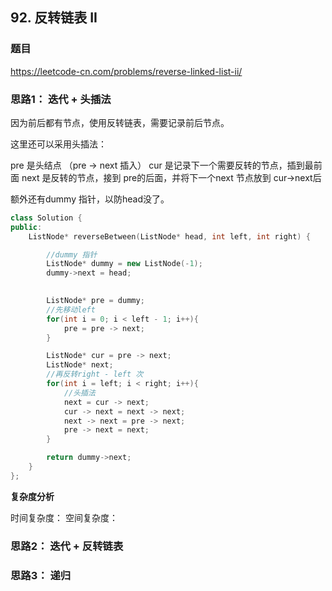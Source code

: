 ## 92. 反转链表 II

### 题目

https://leetcode-cn.com/problems/reverse-linked-list-ii/

### 思路1： 迭代 + 头插法

因为前后都有节点，使用反转链表，需要记录前后节点。

这里还可以采用头插法：

pre 是头结点 （pre -> next 插入）
cur 是记录下一个需要反转的节点，插到最前面
next 是反转的节点，接到 pre的后面，并将下一个next 节点放到 cur->next后

额外还有dummy 指针，以防head没了。

```C++
class Solution {
public:
    ListNode* reverseBetween(ListNode* head, int left, int right) {

        //dummy 指针
        ListNode* dummy = new ListNode(-1);
        dummy->next = head;

        
        ListNode* pre = dummy;
        //先移动left
        for(int i = 0; i < left - 1; i++){
            pre = pre -> next;
        }

        ListNode* cur = pre -> next;
        ListNode* next;
        //再反转right - left 次
        for(int i = left; i < right; i++){
            //头插法
            next = cur -> next;
            cur -> next = next -> next;
            next -> next = pre -> next;
            pre -> next = next;
        }

        return dummy->next;
    }
};
```

**复杂度分析**

时间复杂度：
空间复杂度：

### 思路2： 迭代 + 反转链表


### 思路3： 递归

```C++


```

